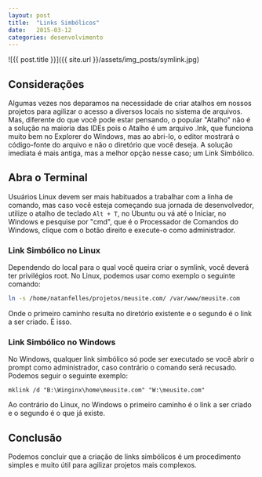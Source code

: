 ```yaml
---
layout: post
title:  "Links Simbólicos"
date:   2015-03-12
categories: desenvolvimento
---
```


![{{ post.title }}]({{ site.url }}/assets/img_posts/symlink.jpg)

## Considerações

Algumas vezes nos deparamos na necessidade de criar atalhos em nossos projetos para agilizar o acesso a diversos locais no sistema de arquivos. Mas, diferente do que você pode estar pensando, o popular "Atalho" não é a solução na maioria das IDEs pois o Atalho é um arquivo .Ink, que funciona muito bem no Explorer do Windows, mas ao abri-lo, o editor mostrará o código-fonte do arquivo e não o diretório que você deseja. A solução imediata é mais antiga, mas a melhor opção nesse caso; um Link Simbólico.

## Abra o Terminal

Usuários Linux devem ser mais habituados a trabalhar com a linha de comando, mas caso você esteja começando sua jornada de desenvolvedor, utilize o atalho de teclado `Alt + T`, no Ubuntu ou vá até o Iniciar, no Windows e pesquise por "cmd", que é o Processador de Comandos do Windows, clique com o botão direito e execute-o como administrador.

### Link Simbólico no Linux

Dependendo do local para o qual você queira criar o symlink, você deverá ter privilégios root.
No Linux, podemos usar como exemplo o seguinte comando:

```sh
ln -s /home/natanfelles/projetos/meusite.com/ /var/www/meusite.com
```

Onde o primeiro caminho resulta no diretório existente e o segundo é o link a ser criado. É isso.

### Link Simbólico no Windows

No Windows, qualquer link simbólico só pode ser executado se você abrir o prompt como administrador, caso contrário o comando será recusado. Podemos seguir o seguinte exemplo:

```dos
mklink /d "B:\Winginx\home\meusite.com" "W:\meusite.com"
```

Ao contrário do Linux, no Windows o primeiro caminho é o link a ser criado e o segundo é o que já existe.

## Conclusão

Podemos concluir que a criação de links simbólicos é um procedimento simples e muito útil para agilizar projetos mais complexos.
